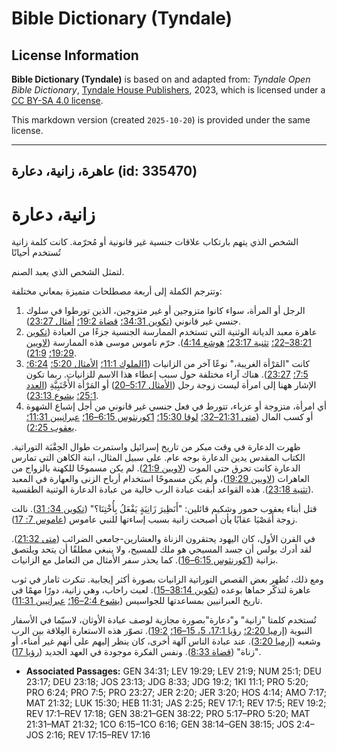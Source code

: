 # Bible Dictionary (Tyndale)

## License Information

**Bible Dictionary (Tyndale)** is based on and adapted from: _Tyndale Open Bible Dictionary_, [Tyndale House Publishers](https://tyndaleopenresources.com/), 2023, which is licensed under a [CC BY-SA 4.0 license](https://creativecommons.org/licenses/by-sa/4.0/legalcode.en).

This markdown version (created `2025-10-20`) is provided under the same license.



--------------------------------

## عاهرة، زانية، دعارة (id: 335470)

زانية، دعارة
============

الشخص الذي يتهم بارتكاب علاقات جنسية غير قانونية أو مُحرّمة. كانت كلمة زانية تُستخدم أحيانًا 

لتمثل الشخص الذي يعبد الصنم.

وتترجم الكملة إلى أربعة مصطلحات متميزة بمعاني مختلفة:

1. الرجل أو المرأة، سواء كانوا متزوجين أو غير متزوجين، الذين تورطوا في سلوك جنسي غير قانوني ([تكوين 34:31؛](https://ref.ly/Gen34:31) [قضاة 19:2؛](https://ref.ly/Judg19:2) [أمثال 23:27](https://ref.ly/Prov23:27)).
2. عاهرة معبد الديانة الوثنية التي تستخدم الممارسة الجنسية جزءًا من العبادة ([تكوين 38:21–22؛](https://ref.ly/Gen38:21-Gen38:22) [تثنية 23:17؛](https://ref.ly/Deut23:17) [هوشع 4:14](https://ref.ly/Hos4:14)). حرّم ناموس موسى هذه الممارسة ([لاويين 19:29؛](https://ref.ly/Lev19:29) [21:9](https://ref.ly/Lev21:9)).
3. كانت "المَرْأة الغريبة،" نوعًا آخر من الزانيات ([1الملوك 11:1؛](https://ref.ly/1Kgs11:1) [الأمثال 5:20؛](https://ref.ly/Prov5:20) [6:24؛](https://ref.ly/Prov6:24) [7:5؛](https://ref.ly/Prov7:5) [23:27](https://ref.ly/Prov23:27)). هناك آراء مختلفة حول سبب إعطاء هذا الاسم للزانيات. ربما تكون الإشار ههنا إلى امرأة ليست زوجة رجل ([الأمثال 5:17–20](https://ref.ly/Prov5:17-Prov5:20)) أو المَرْأة الأَجْنَبِيَّةِ ([العدد 25:1؛](https://ref.ly/Num25:1) [يشوع 23:13](https://ref.ly/Josh23:13)).
4. أي امرأة، متزوجة أو عزباء، تتورط في فعل جنسي غير قانوني من أجل إشباع الشهوة أو كسب المال ([متى 21:31–32؛](https://ref.ly/Matt21:31-Matt21:32) [لوقا 15:30؛](https://ref.ly/Luke15:30) [1كورنثوس 6:15–16؛](https://ref.ly/1Cor6:15-1Cor6:16) [عبرانيين 11:31؛](https://ref.ly/Heb11:31) [يعقوب 2:25](https://ref.ly/Jas2:25)).

ظهرت الدعارة في وقت مبكر من تاريخ إسرائيل واستمرت طوال الحِقْبَة التوراتية. الكتاب المقدس يدين الدعارة بوجه عام. على سبيل المثال، ابنة الكاهن التي تمارس الدعارة كانت تحرق حتى الموت ([لاويين 21:9](https://ref.ly/Lev21:9)). لم يكن مسموحًا للكهنة بالزواج من العاهرات ([لاويين 19:29](https://ref.ly/Lev19:29))، ولم يكن مسموحًا استخدام أرباح الزنى والعهارة في المعبد ([تثنية 23:18](https://ref.ly/Deut23:18)). هذه القواعد أبقت عبادة الرب خالية من عبادة الدعارة الوثنية الطقسية.

قتل أبناء يعقوب حمور وشكيم قائلين: "أَنَظِيرَ زَانِيَةٍ يَفْعَلُ بِأُخْتِنَا؟" ([تكوين 34: 31](https://ref.ly/Gen34:31)). نالت زوجة أَمَصْيَا عقابًا **ب**أن أصبحت زانية بسبب إساءتها للنبي عاموس ([عاموس 7: 17](https://ref.ly/Amos7:17)).

في القرن الأول، كان اليهود يحتقرون الزناة والعشارين\-جامعي الضرائب ([متى 21:32](https://ref.ly/Matt21:32)). لقد أدرك بولس أن جسد المسيحي هو ملك للمسيح، ولا ينبغي مطلقًا أن يتحد ويلتصق بزانية ([1كورنثوس 6:15–16](https://ref.ly/1Cor6:15-1Cor6:16)). كما يحذر سفر الأمثال من التعامل مع الزانيات.

ومع ذلك، تُظهر بعض القصص التوراتية الزانيات بصورة أكثر إيجابية. تنكرت ثامار في ثوب عاهرة لتذكّر حماها بوعده ([تكوين 38:14–15](https://ref.ly/Gen38:14-Gen38:15)). لعبت راحاب، وهي زانية، دورًا مهمًا في تاريخ العبرانيين بمساعدتها للجواسيس ([يشوع 2:4–16؛](https://ref.ly/Josh2:4-Josh2:16) [عبرانيين 11:31](https://ref.ly/Heb11:31)).

 تُستخدم كلمتا "زانية" و"دعارة"بصورة مجازية لوصف عبادة الأوثان، لاسيّما في الأسفار النبوية ([إرميا 2:20؛](https://ref.ly/Jer2:20) [رؤيا 17:1، 5، 15](https://ref.ly/Rev17:1,Rev17:5,Rev17:15-Rev17:16)[–](https://ref.ly/Rev17:1)[16؛](https://ref.ly/Rev17:1,Rev17:5,Rev17:15-Rev17:16) [19:2](https://ref.ly/Rev19:2)). تصوّر هذه الاستعارة العِلاقة بين الرب وشعبه ([إرميا 3:20](https://ref.ly/Jer3:20)). عند عبادة الناس آلهة أخرى، كان ينظر إليهم على أنهم غير أمناء، أو "زناة" ([قضاة 8:33](https://ref.ly/Judg8:33)). ونفس الفكرة موجودة في العهد الجديد ([رؤيا 17](https://ref.ly/Rev17:1-Rev17:18)).

* **Associated Passages:** GEN 34:31; LEV 19:29; LEV 21:9; NUM 25:1; DEU 23:17; DEU 23:18; JOS 23:13; JDG 8:33; JDG 19:2; 1KI 11:1; PRO 5:20; PRO 6:24; PRO 7:5; PRO 23:27; JER 2:20; JER 3:20; HOS 4:14; AMO 7:17; MAT 21:32; LUK 15:30; HEB 11:31; JAS 2:25; REV 17:1; REV 17:5; REV 19:2; REV 17:1–REV 17:18; GEN 38:21–GEN 38:22; PRO 5:17–PRO 5:20; MAT 21:31–MAT 21:32; 1CO 6:15–1CO 6:16; GEN 38:14–GEN 38:15; JOS 2:4–JOS 2:16; REV 17:15–REV 17:16

